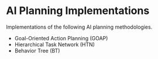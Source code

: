 # AI Planning Implementations

Implementations of the following AI planning methodologies.

- Goal-Oriented Action Planning (GOAP)
- Hierarchical Task Network (HTN)
- Behavior Tree (BT)
